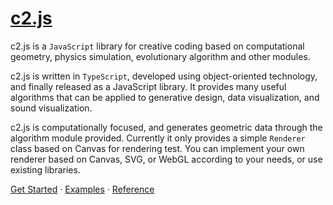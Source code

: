 # [c2.js](http://c2js.org)

c2.js is a `JavaScript` library for creative coding based on computational geometry, physics simulation, evolutionary algorithm and other modules.

c2.js is written in `TypeScript`, developed using object-oriented technology, and finally released as a JavaScript library. It provides many useful algorithms that can be applied to generative design, data visualization, and sound visualization.

c2.js is computationally focused, and generates geometric data through the algorithm module provided. Currently it only provides a simple `Renderer` class based on Canvas for rendering test. You can implement your own renderer based on Canvas, SVG, or WebGL according to your needs, or use existing libraries.

[Get Started](http://c2js.org/get-started.html) · [Examples](http://c2js.org/examples.html) · [Reference](http://c2js.org/reference.html)